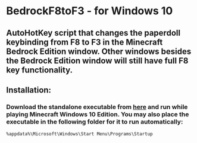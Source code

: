 # BedrockF8toF3 - for Windows 10

## AutoHotKey script that changes the paperdoll keybinding from F8 to F3 in the Minecraft Bedrock Edition window. Other windows besides the Bedrock Edition window will still have full F8 key functionality.

## Installation:
### Download the standalone executable from [here](https://github.com/LukasPAH/BedrockF8toF3/releases/latest) and run while playing Minecraft Windows 10 Edition. You may also place the executable in the following folder for it to run automatically:
```
%appdata%\Microsoft\Windows\Start Menu\Programs\Startup
```
